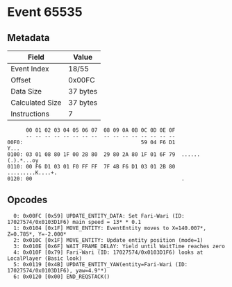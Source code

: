 # Event 65535

## Metadata

| Field           | Value    |
|-----------------|----------|
| Event Index     | 18/55    |
| Offset          | 0x00FC   |
| Data Size       | 37 bytes |
| Calculated Size | 37 bytes |
| Instructions    | 7        |

```
      00 01 02 03 04 05 06 07  08 09 0A 0B 0C 0D 0E 0F
      -- -- -- -- -- -- -- --  -- -- -- -- -- -- -- --
00F0:                                      59 04 F6 D1              Y...
0100: 03 01 08 80 1F 00 28 80  29 80 2A 80 1F 01 6F 79  ......(.).*...oy
0110: 00 F6 D1 03 01 F0 FF FF  7F 4B F6 D1 03 01 2B 80  .........K....+.
0120: 00                                                .               
```

## Opcodes

```
  0: 0x00FC [0x59] UPDATE_ENTITY_DATA: Set Fari-Wari (ID: 17027574/0x0103D1F6) main speed = 13* * 0.1
  1: 0x0104 [0x1F] MOVE_ENTITY: EventEntity moves to X=140.007*, Z=0.785*, Y=-2.000*
  2: 0x010C [0x1F] MOVE_ENTITY: Update entity position (mode=1)
  3: 0x010E [0x6F] WAIT_FRAME_DELAY: Yield until WaitTime reaches zero
  4: 0x010F [0x79] Fari-Wari (ID: 17027574/0x0103D1F6) looks at LocalPlayer (Basic look)
  5: 0x0119 [0x4B] UPDATE_ENTITY_YAW(entity=Fari-Wari (ID: 17027574/0x0103D1F6), yaw=4.9°*)
  6: 0x0120 [0x00] END_REQSTACK()
```
